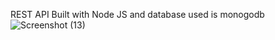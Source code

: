REST API Built with Node JS and database used is monogodb
![Screenshot (13)](https://user-images.githubusercontent.com/46552800/60040798-3bf9c000-96d3-11e9-883b-a75d5df4dce4.png)
